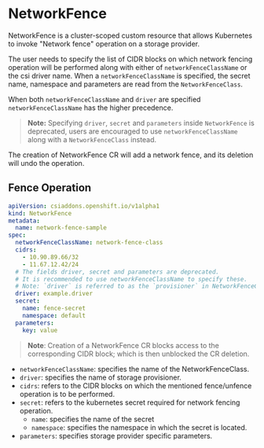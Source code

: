 # NetworkFence

NetworkFence is a cluster-scoped custom resource that allows Kubernetes to invoke "Network fence" operation on a storage provider.

The user needs to specify the list of CIDR blocks on which network fencing operation will be performed along with either of
`networkFenceClassName` or the csi driver name. When a `networkFenceClassName` is specified, the secret name, namespace
and parameters are read from the `NetworkFenceClass`.

When both `networkFenceClassName` and `driver` are specified `networkFenceClassName` has the higher precedence.

> **Note:** Specifying `driver`, `secret` and `parameters` inside `NetworkFence` is deprecated, users are encouraged
> to use `networkFenceClassName` along with a `NetworkFenceClass` instead.

The creation of NetworkFence CR will add a network fence, and its deletion will undo the operation.

## Fence Operation

```yaml
apiVersion: csiaddons.openshift.io/v1alpha1
kind: NetworkFence
metadata:
  name: network-fence-sample
spec:
  networkFenceClassName: network-fence-class
  cidrs:
    - 10.90.89.66/32
    - 11.67.12.42/24
  # The fields driver, secret and parameters are deprecated.
  # It is recommended to use networkFenceClassName to specify these.
  # Note: `driver` is referred to as the `provisioner` in NetworkFenceClass.
  driver: example.driver
  secret:
    name: fence-secret
    namespace: default
  parameters:
    key: value
```

> **Note**: Creation of a NetworkFence CR blocks access to the corresponding CIDR block; which is then unblocked the CR deletion.

- `networkFenceClassName`: specifies the name of the NetworkFenceClass.
- `driver`: specifies the name of storage provisioner.
- `cidrs`: refers to the CIDR blocks on which the mentioned fence/unfence operation is to be performed.
- `secret`: refers to the kubernetes secret required for network fencing operation.
  - `name`: specifies the name of the secret
  - `namespace`: specifies the namespace in which the secret is located.
- `parameters`: specifies storage provider specific parameters.
